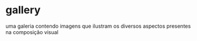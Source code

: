 # gallery
uma galeria contendo imagens que ilustram os diversos aspectos presentes na composição visual
